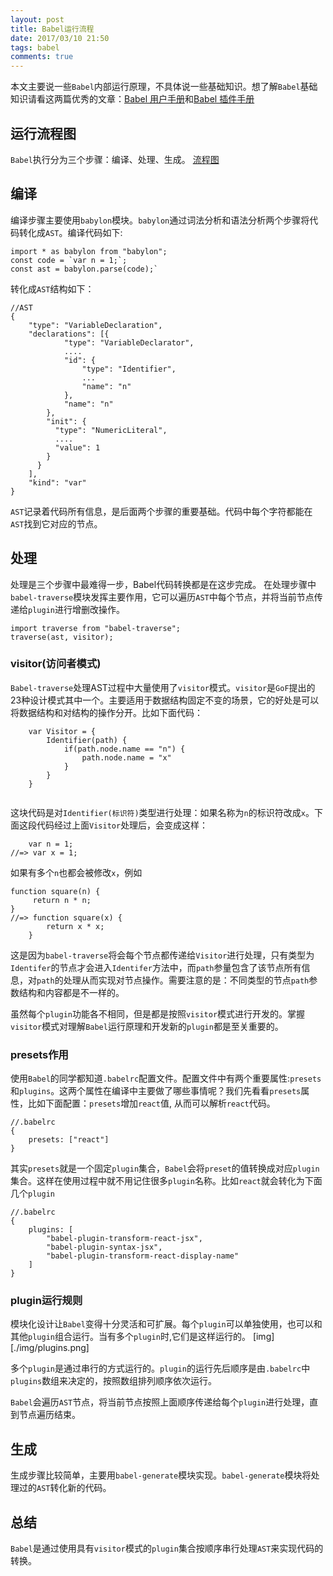 ```yaml
---
layout: post
title: Babel运行流程
date: 2017/03/10 21:50
tags: babel 
comments: true
---
```


本文主要说一些`Babel`内部运行原理，不具体说一些基础知识。想了解`Babel`基础知识请看这两篇优秀的文章：[Babel 用户手册](https://github.com/thejameskyle/babel-handbook/blob/master/translations/zh-Hans/user-handbook.md)和[Babel 插件手册](https://github.com/thejameskyle/babel-handbook/blob/master/translations/zh-Hans/plugin-handbook.md#toc-avoid-traversing-the-ast-as-much-as-possible)

## 运行流程图
`Babel`执行分为三个步骤：编译、处理、生成。
[流程图](./img/bable.png)

## 编译
编译步骤主要使用`babylon`模块。`babylon`通过词法分析和语法分析两个步骤将代码转化成`AST`。编译代码如下:
```
import * as babylon from "babylon";
const code = `var n = 1;`;
const ast = babylon.parse(code);`
```
转化成`AST`结构如下：
```
//AST
{   
    "type": "VariableDeclaration",        
    "declarations": [{
            "type": "VariableDeclarator",
            ....
            "id": {
                "type": "Identifier",
                ...
                "name": "n"
            },
            "name": "n"
        },
        "init": {
          "type": "NumericLiteral",
          ....
          "value": 1
        }
      }
    ],
    "kind": "var"
}
```
`AST`记录着代码所有信息，是后面两个步骤的重要基础。代码中每个字符都能在`AST`找到它对应的节点。

## 处理
处理是三个步骤中最难得一步，Babel代码转换都是在这步完成。
在处理步骤中`babel-traverse`模块发挥主要作用，它可以遍历`AST`中每个节点，并将当前节点传递给`plugin`进行增删改操作。

```
import traverse from "babel-traverse";
traverse(ast, visitor);
```
### visitor(访问者模式)
`Babel-traverse`处理AST过程中大量使用了`visitor`模式。`visitor`是`GoF`提出的23种设计模式其中一个。主要适用于数据结构固定不变的场景，它的好处是可以将数据结构和对结构的操作分开。比如下面代码：
```    
    var Visitor = {
        Identifier(path) {
            if(path.node.name == "n") {
                path.node.name = "x"
            }
        }
    }
    
```
这块代码是对`Identifier(标识符)`类型进行处理：如果名称为`n`的标识符改成`x`。下面这段代码经过上面`Visitor`处理后，会变成这样：
```
    var n = 1;
//=> var x = 1;
```
如果有多个`n`也都会被修改`x`，例如
```
function square(n) {
     return n * n;
}
//=> function square(x) {
        return x * x;
    }
```
这是因为`babel-traverse`将会每个节点都传递给`Visitor`进行处理，只有类型为`Identifer`的节点才会进入`Identifer`方法中，而`path`参量包含了该节点所有信息，对`path`的处理从而实现对节点操作。需要注意的是：不同类型的节点`path`参数结构和内容都是不一样的。

虽然每个`plugin`功能各不相同，但是都是按照`visitor`模式进行开发的。掌握`visitor`模式对理解`Babel`运行原理和开发新的`plugin`都是至关重要的。

### presets作用
使用`Babel`的同学都知道`.babelrc`配置文件。配置文件中有两个重要属性:`presets`和`plugins`。这两个属性在编译中主要做了哪些事情呢？我们先看看`presets`属性，比如下面配置：`presets`增加`react`值, 从而可以解析`react`代码。

```
//.babelrc
{
    presets: ["react"]
}
```
其实`presets`就是一个固定`plugin`集合，`Babel`会将`preset`的值转换成对应`plugin`集合。这样在使用过程中就不用记住很多`plugin`名称。比如`react`就会转化为下面几个`plugin`
```
//.babelrc
{
    plugins: [
        "babel-plugin-transform-react-jsx",
        "babel-plugin-syntax-jsx",
        "babel-plugin-transform-react-display-name"       
    ]
}
```

### plugin运行规则
模块化设计让`Babel`变得十分灵活和可扩展。每个`plugin`可以单独使用，也可以和其他`plugin`组合运行。当有多个`plugin`时,它们是这样运行的。
[img][./img/plugins.png]

多个`plugin`是通过串行的方式运行的。`plugin`的运行先后顺序是由`.babelrc`中`plugins`数组来决定的，按照数组排列顺序依次运行。

`Babel`会遍历`AST`节点，将当前节点按照上面顺序传递给每个`plugin`进行处理，直到节点遍历结束。

## 生成
生成步骤比较简单，主要用`babel-generate`模块实现。`babel-generate`模块将处理过的`AST`转化新的代码。

## 总结
`Babel`是通过使用具有`visitor`模式的`plugin`集合按顺序串行处理`AST`来实现代码的转换。

